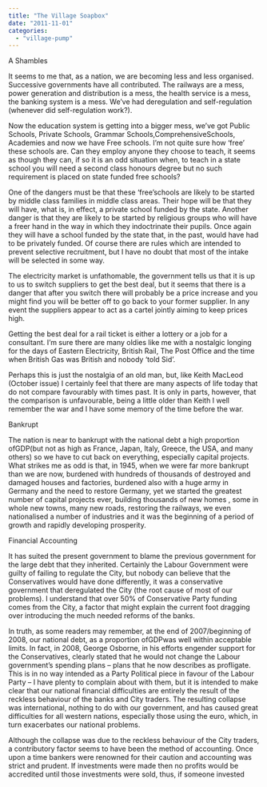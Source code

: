 ```yaml
---
title: "The Village Soapbox"
date: "2011-11-01"
categories: 
  - "village-pump"
---
```


A Shambles

It seems to me that, as a nation, we are becoming less and less organised. Successive governments have all contributed. The railways are a mess, power generation and distribution is a mess, the health service is a mess, the banking system is a mess. We’ve had deregulation and self-regulation (whenever did self-regulation work?).

Now the education system is getting into a bigger mess, we’ve got Public Schools, Private Schools, Grammar Schools,ComprehensiveSchools, Academies and now we have Free schools. I’m not quite sure how ‘free’ these schools are. Can they employ anyone they choose to teach, it seems as though they can, if so it is an odd situation when, to teach in a state school you will need a second class honours degree but no such requirement is placed on state funded free schools?

One of the dangers must be that these ‘free’schools are likely to be started by middle class families in middle class areas. Their hope will be that they will have, what is, in effect, a private school funded by the state. Another danger is that they are likely to be started by religious groups who will have a freer hand in the way in which they indoctrinate their pupils. Once again they will have a school funded by the state that, in the past, would have had to be privately funded. Of course there are rules which are intended to prevent selective recruitment, but I have no doubt that most of the intake will be selected in some way.

The electricity market is unfathomable, the government tells us that it is up to us to switch suppliers to get the best deal, but it seems that there is a danger that after you switch there will probably be a price increase and you might find you will be better off to go back to your former supplier. In any event the suppliers appear to act as a cartel jointly aiming to keep prices high.

Getting the best deal for a rail ticket is either a lottery or a job for a consultant. I’m sure there are many oldies like me with a nostalgic longing for the days of Eastern Electricity, British Rail, The Post Office and the time when British Gas was British and nobody ‘told Sid’.

Perhaps this is just the nostalgia of an old man, but, like Keith MacLeod (October issue) I certainly feel that there are many aspects of life today that do not compare favourably with times past. It is only in parts, however, that the comparison is unfavourable, being a little older than Keith I well remember the war and I have some memory of the time before the war.

Bankrupt

The nation is near to bankrupt with the national debt a high proportion ofGDP(but not as high as France, Japan, Italy, Greece, the USA, and many others) so we have to cut back on everything, especially capital projects. What strikes me as odd is that, in 1945, when we were far more bankrupt than we are now, burdened with hundreds of thousands of destroyed and damaged houses and factories, burdened also with a huge army in Germany and the need to restore Germany, yet we started the greatest number of capital projects ever, building thousands of new homes , some in whole new towns, many new roads, restoring the railways, we even nationalised a number of industries and it was the beginning of a period of growth and rapidly developing prosperity.

Financial Accounting

It has suited the present government to blame the previous government for the large debt that they inherited. Certainly the Labour Government were guilty of failing to regulate the City, but nobody can believe that the Conservatives would have done differently, it was a conservative government that deregulated the City (the root cause of most of our problems). I understand that over 50% of Conservative Party funding comes from the City, a factor that might explain the current foot dragging over introducing the much needed reforms of the banks.

In truth, as some readers may remember, at the end of 2007/beginning of 2008, our national debt, as a proportion ofGDPwas well within acceptable limits. In fact, in 2008, George Osborne, in his efforts engender support for the Conservatives, clearly stated that he would not change the Labour government’s spending plans – plans that he now describes as profligate. This is in no way intended as a Party Political piece in favour of the Labour Party – I have plenty to complain about with them, but it is intended to make clear that our national financial difficulties are entirely the result of the reckless behaviour of the banks and City traders. The resulting collapse was international, nothing to do with our government, and has caused great difficulties for all western nations, especially those using the euro, which, in turn exacerbates our national problems.

Although the collapse was due to the reckless behaviour of the City traders, a contributory factor seems to have been the method of accounting. Once upon a time bankers were renowned for their caution and accounting was strict and prudent. If investments were made then no profits would be accredited until those investments were sold, thus, if someone invested
